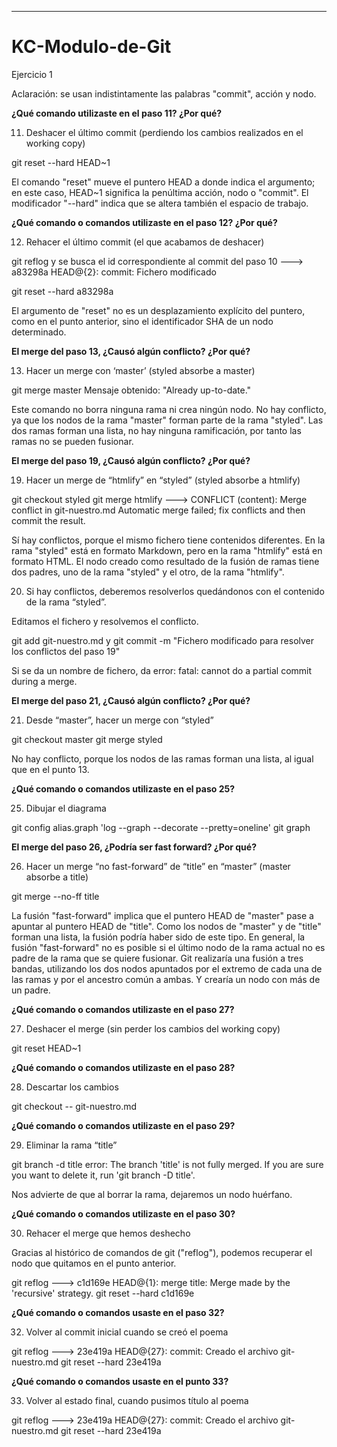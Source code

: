 
-------------------------------------------------------
# KC-Modulo-de-Git

Ejercicio 1

Aclaración: se usan indistintamente las palabras "commit", acción y nodo.

**¿Qué comando utilizaste en el paso 11? ¿Por qué?**

11) Deshacer el último commit (perdiendo los cambios realizados en el working copy)

git reset --hard HEAD~1

El comando "reset" mueve el puntero HEAD a donde indica el argumento; en este caso, HEAD~1 significa la penúltima acción, nodo o "commit". El modificador "--hard" indica que se altera también el espacio de trabajo.

**¿Qué comando o comandos utilizaste en el paso 12? ¿Por qué?**

12) Rehacer el último commit (el que acabamos de deshacer)

git reflog y se busca el id correspondiente al commit del paso 10 ---> a83298a HEAD@{2}: commit: Fichero modificado

git reset --hard a83298a

El argumento de "reset" no es un desplazamiento explícito del puntero, como en el punto anterior, sino el identificador SHA de un nodo determinado.

**El merge del paso 13, ¿Causó algún conflicto? ¿Por qué?**

13) Hacer un merge con ‘master’ (styled absorbe a master)

git merge master
Mensaje obtenido: "Already up-to-date."

Este comando no borra ninguna rama ni crea ningún nodo. No hay conflicto, ya que los nodos de la rama "master" forman parte de la rama "styled". Las dos ramas forman una lista, no hay ninguna ramificación, por tanto las ramas no se pueden fusionar.

**El merge del paso 19, ¿Causó algún conflicto? ¿Por qué?**

19) Hacer un merge de “htmlify” en “styled” (styled absorbe a htmlify)

git checkout styled
git merge htmlify
---> CONFLICT (content): Merge conflict in git-nuestro.md
Automatic merge failed; fix conflicts and then commit the result.

Sí hay conflictos, porque el mismo fichero tiene contenidos diferentes. En la rama "styled" está en formato Markdown, pero en  la rama "htmlify" está en formato HTML. El nodo creado como resultado de la fusión de ramas tiene dos padres, uno de la rama "styled" y el otro, de la rama "htmlify".

20) Si hay conflictos, deberemos resolverlos quedándonos con el contenido de la rama “styled”.

Editamos el fichero y resolvemos el conflicto.

git add git-nuestro.md y git commit -m "Fichero modificado para resolver los conflictos del paso 19" 

Si se da un nombre de fichero, da error:
fatal: cannot do a partial commit during a merge.

**El merge del paso 21, ¿Causó algún conflicto? ¿Por qué?**

21) Desde “master”, hacer un merge con “styled”

git checkout master
git merge styled

No hay conflicto, porque los nodos de las ramas forman una lista, al igual que en el punto 13.

**¿Qué comando o comandos utilizaste en el paso 25?**

25) Dibujar el diagrama

git config alias.graph 'log --graph --decorate --pretty=oneline' 
git graph 

**El merge del paso 26, ¿Podría ser fast forward? ¿Por qué?**

26) Hacer un merge “no fast-forward” de “title” en “master” (master absorbe a title)

git merge --no-ff title

La fusión "fast-forward" implica que el puntero HEAD de "master" pase a apuntar al puntero HEAD de "title". Como los nodos de "master" y de "title" forman una lista, la fusión podría haber sido de este tipo.
En general, la fusión "fast-forward" no es posible si el último nodo de la rama actual no es padre de la rama que se quiere fusionar. Git realizaría una fusión a tres bandas, utilizando los dos nodos apuntados por el extremo de cada una de las ramas y por el ancestro común a ambas. Y crearía un nodo con más de un padre. 

**¿Qué comando o comandos utilizaste en el paso 27?**

27) Deshacer el merge (sin perder los cambios del working copy)

git reset HEAD~1

**¿Qué comando o comandos utilizaste en el paso 28?**

28) Descartar los cambios

git checkout -- git-nuestro.md

**¿Qué comando o comandos utilizaste en el paso 29?**

29) Eliminar la rama “title”

git branch -d title 
    error: The branch 'title' is not fully merged.
    If you are sure you want to delete it, run 'git branch -D title'.

Nos advierte de que al borrar la rama, dejaremos un nodo huérfano.

**¿Qué comando o comandos utilizaste en el paso 30?**

30) Rehacer el merge que hemos deshecho

Gracias al histórico de comandos de git ("reflog"), podemos recuperar el nodo que quitamos en el punto anterior.

git reflog ---> c1d169e HEAD@{1}: merge title: Merge made by the 'recursive' strategy.
git reset --hard c1d169e

**¿Qué comando o comandos usaste en el paso 32?**

32) Volver al commit inicial cuando se creó el poema

git reflog ---> 23e419a HEAD@{27}: commit: Creado el archivo git-nuestro.md
git reset --hard 23e419a 

**¿Qué comando o comandos usaste en el punto 33?**

33) Volver al estado final, cuando pusimos título al poema

git reflog ---> 23e419a HEAD@{27}: commit: Creado el archivo git-nuestro.md
git reset --hard 23e419a 

